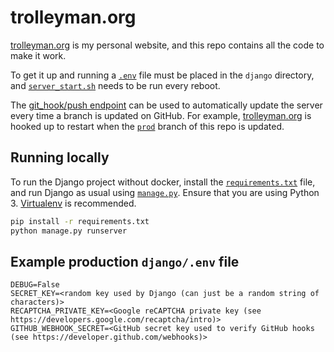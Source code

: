 
# trolleyman.org
[trolleyman.org](https://trolleyman.org) is my personal website, and this repo contains all the code to make it work.

To get it up and running a [`.env`](#example-production-djangoenv-file) file must be placed in the `django` directory, and [`server_start.sh`](server_start.sh) needs to be run every reboot.

The [git_hook/push endpoint](django/git_hook) can be used to automatically update the server every time a branch is updated on GitHub.
For example, [trolleyman.org](https://trolleyman.org) is hooked up to restart when the [`prod`](https://github.com/trolleyman/trolleyman.org/tree/prod) branch of this repo is updated.

## Running locally
To run the Django project without docker, install the [`requirements.txt`](django/requirements.txt) file, and run Django as usual using [`manage.py`](django/manage.py). Ensure that you are using Python 3. [Virtualenv](https://virtualenv.pypa.io/en/latest/) is recommended.

```bash
pip install -r requirements.txt
python manage.py runserver
```

## Example production `django/.env` file
```
DEBUG=False
SECRET_KEY=<random key used by Django (can just be a random string of characters)>
RECAPTCHA_PRIVATE_KEY=<Google reCAPTCHA private key (see https://developers.google.com/recaptcha/intro)>
GITHUB_WEBHOOK_SECRET=<GitHub secret key used to verify GitHub hooks (see https://developer.github.com/webhooks)>
```
